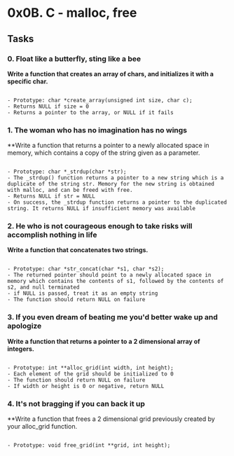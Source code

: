 # 0x0B. C - malloc, free

## Tasks

### 0. Float like a butterfly, sting like a bee

**Write a function that creates an array of chars, and initializes it with a specific char.**
```

- Prototype: char *create_array(unsigned int size, char c);
- Returns NULL if size = 0
- Returns a pointer to the array, or NULL if it fails
```
### 1. The woman who has no imagination has no wings

**Write a function that returns a pointer to a newly allocated space in memory, which contains a copy of the string given as a parameter.
```

- Prototype: char *_strdup(char *str);
- The _strdup() function returns a pointer to a new string which is a duplicate of the string str. Memory for the new string is obtained with malloc, and can be freed with free.
- Returns NULL if str = NULL
- On success, the _strdup function returns a pointer to the duplicated string. It returns NULL if insufficient memory was available
```
### 2. He who is not courageous enough to take risks will accomplish nothing in life

**Write a function that concatenates two strings.**
```

- Prototype: char *str_concat(char *s1, char *s2);
- The returned pointer should point to a newly allocated space in memory which contains the contents of s1, followed by the contents of s2, and null terminated
- if NULL is passed, treat it as an empty string
- The function should return NULL on failure
```

### 3. If you even dream of beating me you'd better wake up and apologize

**Write a function that returns a pointer to a 2 dimensional array of integers.**
```

- Prototype: int **alloc_grid(int width, int height);
- Each element of the grid should be initialized to 0
- The function should return NULL on failure
- If width or height is 0 or negative, return NULL
```

### 4. It's not bragging if you can back it up

**Write a function that frees a 2 dimensional grid previously created by your alloc_grid function.
```

- Prototype: void free_grid(int **grid, int height);
```
